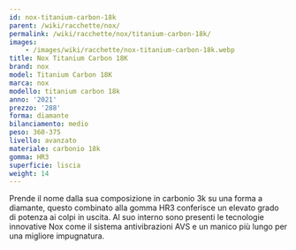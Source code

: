 ```yaml
---
id: nox-titanium-carbon-18k
parent: /wiki/racchette/nox/
permalink: /wiki/racchette/nox/titanium-carbon-18k/
images:
    - /images/wiki/racchette/nox-titanium-carbon-18k.webp
title: Nox Titanium Carbon 18K
brand: nox
model: Titanium Carbon 18K
marca: nox
modello: titanium carbon 18k
anno: '2021'
prezzo: '288'
forma: diamante
bilanciamento: medio
peso: 360-375
livello: avanzato
materiale: carbonio 18k
gomma: HR3
superficie: liscia
weight: 14
---
```

Prende il nome dalla sua composizione in carbonio 3k su una forma a diamante, questo combinato alla gomma HR3 conferisce un elevato grado di potenza ai colpi in uscita. Al suo interno sono presenti le tecnologie innovative Nox come il sistema antivibrazioni AVS e un manico più lungo per una migliore impugnatura.